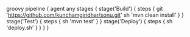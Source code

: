 groovy
pipeline {
agent any
stages {
stage('Build') {
steps {
git 'https://github.com/kunchamgiridhar/sonu.git'
sh 'mvn clean install'
}
}
stage('Test') {
steps {
sh 'mvn test'
}
}
stage('Deploy') {
steps {
sh 'deploy.sh'
}
}
}
}
